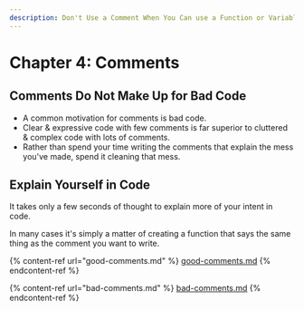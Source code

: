 ```yaml
---
description: Don't Use a Comment When You Can use a Function or Variable
---
```


# Chapter 4: Comments

## Comments Do Not Make Up for Bad Code

* A common motivation for comments is bad code.
* Clear & expressive code with few comments is far superior to cluttered & complex code with lots of comments.
* Rather than spend your time writing the comments that explain the mess you've made, spend it cleaning that mess.

## Explain Yourself in Code

It takes only a few seconds of thought to explain more of your intent in code. &#x20;

In many cases it's simply a matter of creating a function that says the same thing as the comment you want to write.

{% content-ref url="good-comments.md" %}
[good-comments.md](good-comments.md)
{% endcontent-ref %}

{% content-ref url="bad-comments.md" %}
[bad-comments.md](bad-comments.md)
{% endcontent-ref %}

